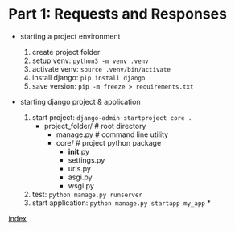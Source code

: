 # Part 1: Requests and Responses

* starting a project environment
    1. create project folder
    2. setup venv: `python3 -m venv .venv`
    3. activate venv: `source .venv/bin/activate`
    4. install django: `pip install django`
    5. save version: `pip -m freeze > requirements.txt`

* starting django project & application
    1. start project: `django-admin startproject core .`
        * project_folder/       # root directory
            - manage.py         # command line utility
            - core/             # project python package
                * __init__.py
                * settings.py
                * urls.py
                * asgi.py
                * wsgi.py 
    3. test: `python manage.py runserver`
    4. start application: `python manage.py startapp my_app`
        * 

[index](../index.md)
